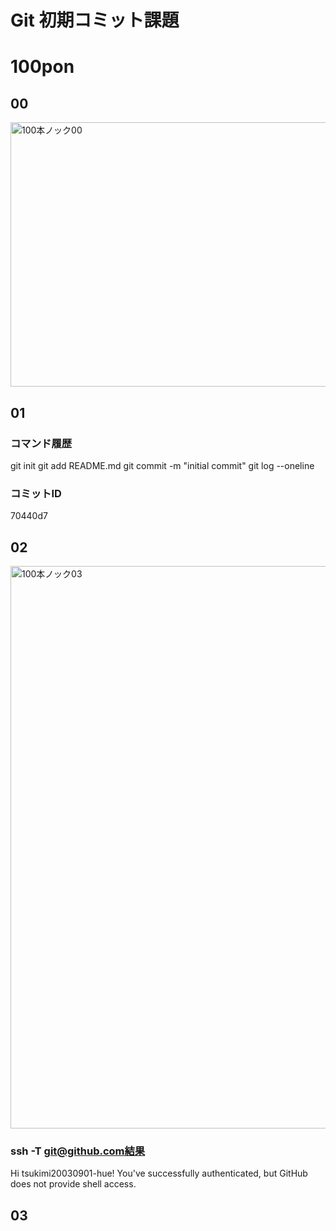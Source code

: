 # Git 初期コミット課題

# 100pon

## 00
<img width="628" height="423" alt="100本ノック00" src="https://github.com/user-attachments/assets/ebcba310-b198-4e06-9de1-9d7689a2197c" />

## 01
### コマンド履歴
git init
git add README.md
git commit -m "initial commit"
git log --oneline

### コミットID
70440d7

## 02
<img width="1440" height="900" alt="100本ノック03" src="https://github.com/user-attachments/assets/b6d27c12-be0e-4324-86a9-92af3e4db141" />

### ssh -T git@github.com結果
Hi tsukimi20030901-hue! You've successfully authenticated, but GitHub does not provide shell access.

## 03
